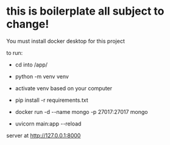 # this is boilerplate all subject to change! 

You must install docker desktop for this project


to run: 

- cd into /app/
- python -m venv venv
- activate venv based on your computer 
- pip install -r requirements.txt

- docker run -d --name mongo -p 27017:27017 mongo

- uvicorn main:app --reload

server at http://127.0.0.1:8000
